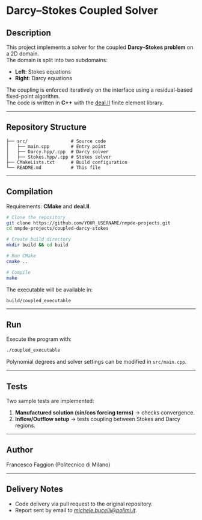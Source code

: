 # Darcy–Stokes Coupled Solver

## Description
This project implements a solver for the coupled **Darcy–Stokes problem** on a 2D domain.  
The domain is split into two subdomains:
- **Left**: Stokes equations  
- **Right**: Darcy equations  

The coupling is enforced iteratively on the interface using a residual-based fixed-point algorithm.  
The code is written in **C++** with the [deal.II](https://www.dealii.org/) finite element library.

---

## Repository Structure
```
├── src/                # Source code
│   ├── main.cpp        # Entry point
│   ├── Darcy.hpp/.cpp  # Darcy solver
│   ├── Stokes.hpp/.cpp # Stokes solver
├── CMakeLists.txt      # Build configuration
└── README.md           # This file
```

---

## Compilation
Requirements: **CMake** and **deal.II**.

```bash
# Clone the repository
git clone https://github.com/YOUR_USERNAME/nmpde-projects.git
cd nmpde-projects/coupled-darcy-stokes

# Create build directory
mkdir build && cd build

# Run CMake
cmake ..

# Compile
make
```

The executable will be available in:
```
build/coupled_executable
```

---

## Run
Execute the program with:
```bash
./coupled_executable
```

Polynomial degrees and solver settings can be modified in `src/main.cpp`.

---

## Tests
Two sample tests are implemented:
1. **Manufactured solution (sin/cos forcing terms)** → checks convergence.  
2. **Inflow/Outflow setup** → tests coupling between Stokes and Darcy regions.

---

## Author
Francesco Faggion (Politecnico di Milano)

---

## Delivery Notes
- Code delivery via pull request to the original repository.  
- Report sent by email to *michele.bucelli@polimi.it*.  
